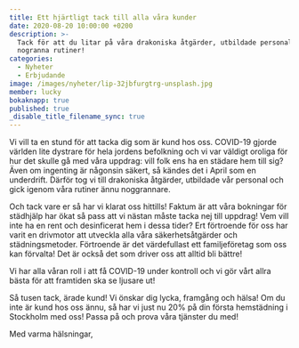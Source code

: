 ```yaml
---
title: Ett hjärtligt tack till alla våra kunder
date: 2020-08-20 10:00:00 +0200
description: >-
  Tack för att du litar på våra drakoniska åtgärder, utbildade personal och våra
  nogranna rutiner!
categories:
  - Nyheter
  - Erbjudande
image: /images/nyheter/lip-32jbfurgtrg-unsplash.jpg
member: lucky
bokaknapp: true
published: true
_disable_title_filename_sync: true
---
```


Vi vill ta en stund för att tacka dig som är kund hos oss. COVID-19 gjorde världen lite dystrare för hela jordens befolkning och vi var väldigt oroliga för hur det skulle g&aring; med v&aring;ra uppdrag: vill folk ens ha en städare hem till sig? Även om ingenting är n&aring;gonsin säkert, s&aring; kändes det i April som en underdrift. Därför tog vi till drakoniska &aring;tgärder, utbildade v&aring;r personal och gick igenom v&aring;ra rutiner ännu noggrannare.

Och tack vare er s&aring; har vi klarat oss hittills\! Faktum är att v&aring;ra bokningar för städhjälp har ökat s&aring; pass att vi nästan m&aring;ste tacka nej till uppdrag\! Vem vill inte ha en rent och desinficerat hem i dessa tider? Ert förtroende för oss har varit en drivmotor att utveckla alla v&aring;ra säkerhets&aring;tgärder och städningsmetoder. Förtroende är det värdefullast ett familjeföretag som oss kan förvalta\! Det är ocks&aring; det som driver oss att alltid bli bättre\!

Vi har alla v&aring;ran roll i att f&aring; COVID-19 under kontroll och vi gör v&aring;rt allra bästa för att framtiden ska se ljusare ut\!

S&aring; tusen tack, ärade kund\! Vi önskar dig lycka, framg&aring;ng och hälsa\! Om du inte är kund hos oss ännu, s&aring; har vi just nu 20% p&aring; din första hemstädning i Stockholm med oss\! Passa p&aring; och prova v&aring;ra tjänster du med\!

Med varma hälsningar,